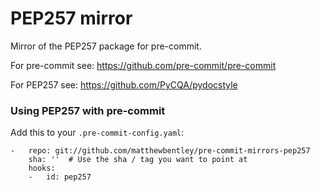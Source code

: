 PEP257 mirror
=============

Mirror of the PEP257 package for pre-commit.

For pre-commit see: https://github.com/pre-commit/pre-commit

For PEP257 see: https://github.com/PyCQA/pydocstyle


### Using PEP257 with pre-commit

Add this to your `.pre-commit-config.yaml`:

    -   repo: git://github.com/matthewbentley/pre-commit-mirrors-pep257
        sha: ''  # Use the sha / tag you want to point at
        hooks:
        -   id: pep257
